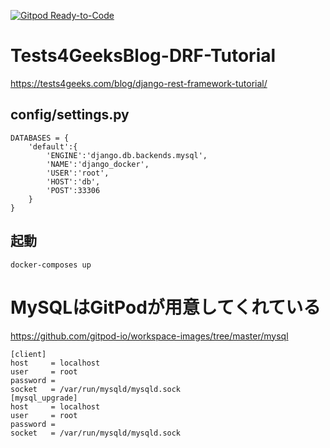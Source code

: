 [![Gitpod Ready-to-Code](https://img.shields.io/badge/Gitpod-Ready--to--Code-blue?logo=gitpod)](https://gitpod.io/#https://github.com/Watson-Sei/Tests4GeeksBlog-DRF-Tutorial) 

# Tests4GeeksBlog-DRF-Tutorial
https://tests4geeks.com/blog/django-rest-framework-tutorial/


## config/settings.py
```
DATABASES = {
    'default':{
        'ENGINE':'django.db.backends.mysql',
        'NAME':'django_docker',
        'USER':'root',
        'HOST':'db',
        'POST':33306
    }
}
```

## 起動
``` 
docker-composes up 
```





# MySQLはGitPodが用意してくれている
https://github.com/gitpod-io/workspace-images/tree/master/mysql

```
[client]
host     = localhost
user     = root
password =
socket   = /var/run/mysqld/mysqld.sock
[mysql_upgrade]
host     = localhost
user     = root
password =
socket   = /var/run/mysqld/mysqld.sock
```